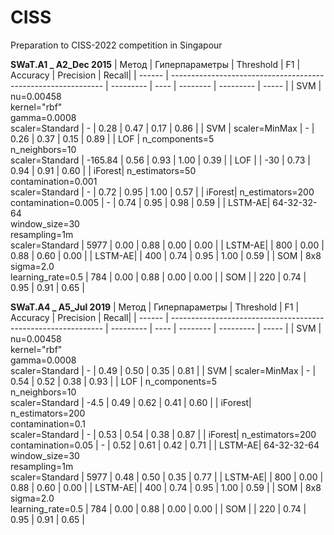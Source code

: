 # CISS
Preparation to CISS-2022 competition in Singapour

**SWaT.A1 _ A2_Dec 2015**
| Метод  | Гиперпараметры                                                | Threshold | F1   | Accuracy | Precision | Recall|
| ------ | ------------------------------------------------------------- | --------- | ---- | -------- | --------- | ----- |
| SVM    | nu=0.00458<br>kernel="rbf"<br>gamma=0.0008<br>scaler=Standard | -         | 0.28 | 0.47     | 0.17      | 0.86  |
| SVM    | scaler=MinMax                                                 | -         | 0.26 | 0.37     | 0.15      | 0.89  |
| LOF    | n_components=5<br>n_neighbors=10<br>scaler=Standard           | -165.84   | 0.56 | 0.93     | 1.00      | 0.39  |
| LOF    |                                                               | -30       | 0.73 | 0.94     | 0.91      | 0.60  |
| iForest| n_estimators=50<br>contamination=0.001<br>scaler=Standard     | -         | 0.72 | 0.95     | 1.00      | 0.57  |
| iForest| n_estimators=200<br>contamination=0.005                       | -         | 0.74 | 0.95     | 0.98      | 0.59  |
| LSTM-AE| 64-32-32-64<br>window_size=30<br>resampling=1m<br>scaler=Standard | 5977      | 0.00 | 0.88     | 0.00      | 0.00  |
| LSTM-AE|                                                               | 800       | 0.00 | 0.88     | 0.60      | 0.00  |
| LSTM-AE|                                                               | 400       | 0.74 | 0.95     | 1.00      | 0.59  |
| SOM    | 8x8<br>sigma=2.0<br>learning_rate=0.5                         | 784       | 0.00 | 0.88     | 0.00      | 0.00  |
| SOM    |                                                               | 220       | 0.74 | 0.95     | 0.91      | 0.65  |

**SWaT.A4 _ A5_Jul 2019**
| Метод  | Гиперпараметры                                                | Threshold | F1   | Accuracy | Precision | Recall|
| ------ | ------------------------------------------------------------- | --------- | ---- | -------- | --------- | ----- |
| SVM    | nu=0.00458<br>kernel="rbf"<br>gamma=0.0008<br>scaler=Standard | -         | 0.49 | 0.50     | 0.35      | 0.81  |
| SVM    | scaler=MinMax                                                 | -         | 0.54 | 0.52     | 0.38      | 0.93  |
| LOF    | n_components=5<br>n_neighbors=10<br>scaler=Standard           | -4.5      | 0.49 | 0.62     | 0.41      | 0.60
|
| iForest| n_estimators=200<br>contamination=0.1<br>scaler=Standard      | -         | 0.53 | 0.54     | 0.38      | 0.87  |
| iForest| n_estimators=200<br>contamination=0.05                        | -         | 0.52 | 0.61     | 0.42      | 0.71  |
| LSTM-AE| 64-32-32-64<br>window_size=30<br>resampling=1m<br>scaler=Standard | 5977      | 0.48 | 0.50     | 0.35      | 0.77  |
| LSTM-AE|                                                               | 800       | 0.00 | 0.88     | 0.60      | 0.00  |
| LSTM-AE|                                                               | 400       | 0.74 | 0.95     | 1.00      | 0.59  |
| SOM    | 8x8<br>sigma=2.0<br>learning_rate=0.5                         | 784       | 0.00 | 0.88     | 0.00      | 0.00  |
| SOM    |                                                               | 220       | 0.74 | 0.95     | 0.91      | 0.65  |
